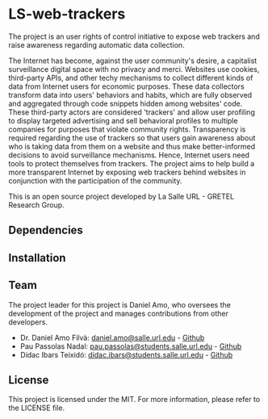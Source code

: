 # LS-web-trackers

The project is an user rights of control initiative to expose web trackers and raise awareness regarding automatic data collection.

The Internet has become, against the user community's desire, a capitalist surveillance digital space with no privacy and merci. Websites use cookies, third-party APIs, and other techy mechanisms to collect different kinds of data from Internet users for economic purposes. These data collectors transform data into users' behaviors and habits, which are fully observed and aggregated through code snippets hidden among websites' code. These third-party actors are considered 'trackers' and allow user profiling to display targeted advertising and sell behavioral profiles to multiple companies for purposes that violate community rights. Transparency is required regarding the use of trackers so that users gain awareness about who is taking data from them on a website and thus make better-informed decisions to avoid surveillance mechanisms. Hence, Internet users need tools to protect themselves from trackers. The project aims to help build a more transparent Internet by exposing web trackers behind websites in conjunction with the participation of the community.

This is an open source project  developed by La Salle URL - GRETEL Research Group. 

## Dependencies

## Installation

## Team
The project leader for this project is Daniel Amo, who oversees the development of the project and manages contributions from other developers.

* Dr. Daniel Amo Filvà: [daniel.amo@salle.url.edu](mailto:daniel.amo@salle.url.edu) - [Github](https://github.com/danielamof/)
* Pau Passolas Nadal: [pau.passolas@students.salle.url.edu](mailto:pau.passolas@students.salle.url.edu) - [Github](https://github.com/ppassolas/)
* Dídac Ibars Teixidó: [didac.ibars@students.salle.url.edu](mailto:didac.ibars@students.salle.url.edu) - [Github](https://github.com/TheDidi)

## License
This project is licensed under the MIT. For more information, please refer to the LICENSE file.

